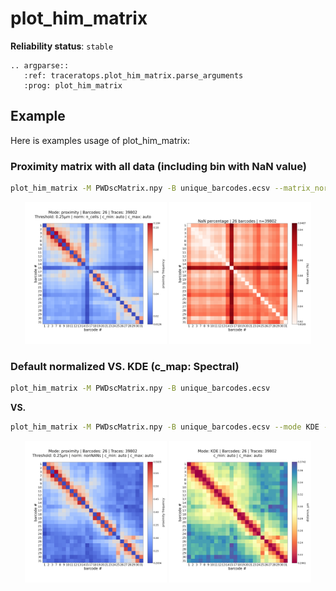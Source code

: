 # plot_him_matrix

**Reliability status**: `stable`

```{eval-rst}
.. argparse::
   :ref: traceratops.plot_him_matrix.parse_arguments
   :prog: plot_him_matrix
```


## Example

Here is examples usage of plot_him_matrix:

### Proximity matrix with all data (including bin with NaN value)
```bash
plot_him_matrix -M PWDscMatrix.npy -B unique_barcodes.ecsv --matrix_norm_mode n_cells
```

<p align="center">
    <img src="../../_static/Fig_PWDscMatrix_proximity_0.01-0.10.png" width="45%">
    <img src="../../_static/Fig_PWDscMatrix_proximity_norm_0.82-0.95_nan.png" width="45%">
</p>


### Default normalized VS. KDE (c_map: Spectral)


```bash
plot_him_matrix -M PWDscMatrix.npy -B unique_barcodes.ecsv
```

**VS.**

```bash
plot_him_matrix -M PWDscMatrix.npy -B unique_barcodes.ecsv --mode KDE --c_map Spectral
```

<p align="center">
    <img src="../../_static/Fig_PWDscMatrix_proximity_norm_0.20-0.59.png" width="45%">
    <img src="../../_static/Fig_PWDscMatrix_KDE_0.21-0.37.png" width="45%">
</p>
